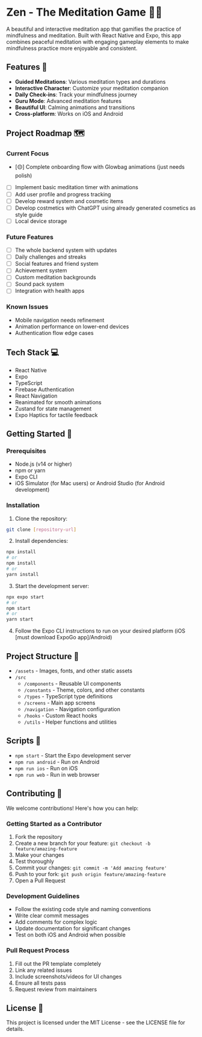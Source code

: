 # Zen - The Meditation Game 🧘‍♂️

A beautiful and interactive meditation app that gamifies the practice of mindfulness and meditation. Built with React Native and Expo, this app combines peaceful meditation with engaging gameplay elements to make mindfulness practice more enjoyable and consistent.

## Features 🌟

- **Guided Meditations**: Various meditation types and durations
- **Interactive Character**: Customize your meditation companion
- **Daily Check-ins**: Track your mindfulness journey
- **Guru Mode**: Advanced meditation features
- **Beautiful UI**: Calming animations and transitions
- **Cross-platform**: Works on iOS and Android

## Project Roadmap 🗺️

### Current Focus
- [🟡] Complete onboarding flow with Glowbag animations (just needs polish)
- [ ] Implement basic meditation timer with animations
- [ ] Add user profile and progress tracking
- [ ] Develop reward system and cosmetic items
- [ ] Develop costmetics with ChatGPT using already generated cosmetics as style guide
- [ ] Local device storage

### Future Features
- [ ] The whole backend system with updates
- [ ] Daily challenges and streaks
- [ ] Social features and friend system
- [ ] Achievement system
- [ ] Custom meditation backgrounds
- [ ] Sound pack system
- [ ] Integration with health apps

### Known Issues
- Mobile navigation needs refinement
- Animation performance on lower-end devices
- Authentication flow edge cases

## Tech Stack 💻

- React Native
- Expo
- TypeScript
- Firebase Authentication
- React Navigation
- Reanimated for smooth animations
- Zustand for state management
- Expo Haptics for tactile feedback

## Getting Started 🚀

### Prerequisites

- Node.js (v14 or higher)
- npm or yarn
- Expo CLI
- iOS Simulator (for Mac users) or Android Studio (for Android development)

### Installation

1. Clone the repository:
```bash
git clone [repository-url]
```

2. Install dependencies:
```bash
npx install
# or
npm install
# or
yarn install
```

3. Start the development server:
```bash
npx expo start
# or 
npm start
# or
yarn start
```

4. Follow the Expo CLI instructions to run on your desired platform (iOS [must download ExpoGo app]/Android)

## Project Structure 📁

- `/assets` - Images, fonts, and other static assets
- `/src`
  - `/components` - Reusable UI components
  - `/constants` - Theme, colors, and other constants
  - `/types` - TypeScript type definitions
  - `/screens` - Main app screens
  - `/navigation` - Navigation configuration
  - `/hooks` - Custom React hooks
  - `/utils` - Helper functions and utilities

## Scripts 📝

- `npm start` - Start the Expo development server
- `npm run android` - Run on Android
- `npm run ios` - Run on iOS
- `npm run web` - Run in web browser

## Contributing 🤝

We welcome contributions! Here's how you can help:

### Getting Started as a Contributor

1. Fork the repository
2. Create a new branch for your feature: `git checkout -b feature/amazing-feature`
3. Make your changes
4. Test thoroughly
5. Commit your changes: `git commit -m 'Add amazing feature'`
6. Push to your fork: `git push origin feature/amazing-feature`
7. Open a Pull Request

### Development Guidelines

- Follow the existing code style and naming conventions
- Write clear commit messages
- Add comments for complex logic
- Update documentation for significant changes
- Test on both iOS and Android when possible

### Pull Request Process

1. Fill out the PR template completely
2. Link any related issues
3. Include screenshots/videos for UI changes
4. Ensure all tests pass
5. Request review from maintainers

## License 📄

This project is licensed under the MIT License - see the LICENSE file for details. 
